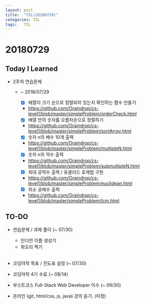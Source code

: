 ```yaml
---
layout: post
title:  "TIL(20180729)"
categories: TIL
tags:	TIL
---
```

# 20180729
## Today I Learned
- 2주차 연습문제
    - ~ 2018/07/29	
        - [x] 배열이 크기 순으로 정렬되어 있는지 확인하는 함수 만들기
        - <https://github.com/Oraindrop/cs-level1/blob/master/simpleProblem/orderCheck.html>
        
        - [x] 배열 안의 숫자를 오름차순으로 정렬하기
        - <https://github.com/Oraindrop/cs-level1/blob/master/simpleProblem/sortArray.html>

        - [x] 숫자 n의 배수 10개 출력
        - <https://github.com/Oraindrop/cs-level1/blob/master/simpleProblem/multipleN.html>

        - [x] 숫자 n의 약수 출력        
        - <https://github.com/Oraindrop/cs-level1/blob/master/simpleProblem/submultipleN.html>

        - [x] 최대 공약수 출력 / 유클리드 호제법 구현
        - <https://github.com/Oraindrop/cs-level1/blob/master/simpleProblem/euclidean.html>

        - [x] 최소 공배수 출력
        - <https://github.com/Oraindrop/cs-level1/blob/master/simpleProblem/lcm.html>

## TO-DO
- 연습문제 / 과제 풀이 (~ 07/30)
    - 인디언 이름 생성기
    - 회오리 찍기 <br><br>

- 코딩야학 목표 / 진도표 설정 (~ 07/30)
- 코딩야학 4기 수료 (~ 08/14)

- 부스트코스 Full-Stack Web Developer 이수 (~ 09/30)

- 온라인 (git, html/css, js, java) 강의 듣기. (미정)